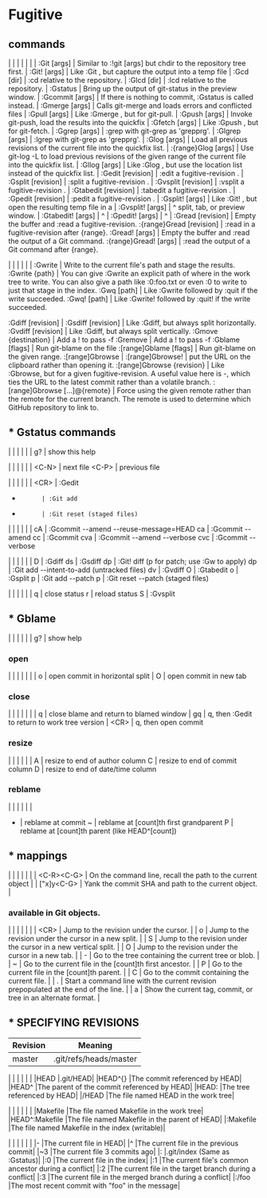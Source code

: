 # Fugitive

## commands


|                      |                      |
|                      |                      |
| :Git [args]          | Similar to :!git [args] but chdir to the repository tree first.
| :Git! [args]         | Like :Git , but capture the output into a temp file
| :Gcd [dir]           | :cd relative to the repository.
| :Glcd [dir]          | :lcd relative to the repository.
| :Gstatus             | Bring up the output of git-status in the preview window.
| :Gcommit [args]      | If there is nothing to commit, :Gstatus is called instead.
| :Gmerge [args]       | Calls git-merge and loads errors and conflicted files
| :Gpull [args]        | Like                  :Gmerge   , but for git-pull.
| :Gpush [args]        | Invoke git-push, load the results into the quickfix
| :Gfetch [args]       | Like                  :Gpush    , but for git-fetch.
| :Ggrep [args]        | :grep     with git-grep as 'grepprg'.
| :Glgrep [args]       | :lgrep    with git-grep as 'grepprg'.
| :Glog [args]         | Load all previous revisions of the current file into the quickfix list.
| :{range}Glog [args]  | Use git-log -L to load previous revisions of the given range of the current file into the quickfix list.
| :Gllog [args]        | Like                  :Glog     , but use the location list instead of the quickfix list.
| :Gedit [revision]    | :edit     a  fugitive-revision  .
| :Gsplit [revision]   | :split    a  fugitive-revision  .
| :Gvsplit [revision]  | :vsplit   a  fugitive-revision  .
| :Gtabedit [revision] | :tabedit  a  fugitive-revision  .
| :Gpedit [revision]   | :pedit    a  fugitive-revision  .
| :Gsplit! [args]      | Like                  :Git!     , but open the resulting temp file in a
| :Gvsplit! [args]     | ^ split, tab, or preview window.
| :Gtabedit! [args]    | ^
| :Gpedit! [args]      | ^
| :Gread [revision]    | Empty the buffer and :read a fugitive-revision.
:{range}Gread [revision]       | :read in a fugitive-revision after {range}.
:Gread! [args]                 | Empty the buffer and :read the output of a Git command.
:{range}Gread! [args]          | :read the output of a Git command after {range}.

| | |
| | |
:Gwrite                        | Write to the current file's path and stage the results.
:Gwrite {path}                 | You can give :Gwrite an explicit path of where in the work tree to write.  You can also give a path like :0:foo.txt or even :0 to write to just that stage in the index.
:Gwq [path]                    | Like :Gwrite followed by :quit if the write succeeded.
:Gwq! [path]                   | Like :Gwrite! followed by :quit! if the write succeeded.

:Gdiff [revision]              |
:Gsdiff [revision]             | Like :Gdiff, but always split horizontally.
:Gvdiff [revision]             | Like :Gdiff, but always split vertically.
:Gmove {destination}           | Add a ! to pass -f
:Gremove                       | Add a ! to pass -f
:Gblame [flags]                | Run git-blame on the file
:[range]Gblame [flags]         | Run git-blame on the given range.
:[range]Gbrowse                |
:[range]Gbrowse!               | put the URL on the clipboard rather than opening it.
:[range]Gbrowse {revision}     | Like :Gbrowse, but for a given fugitive-revision.  A useful value here is -, which ties the URL to the latest commit rather than a volatile branch.
:[range]Gbrowse [...]@{remote} | Force using the given remote rather than the remote for the current branch.  The remote is used to determine which GitHub repository to link to.

## * Gstatus commands

|  |  |
|  |  |
g?          | show this help

|  |  |
|  |  |
&lt;C-N&gt; | next file
&lt;C-P>    | previous file

|  |  |
|  |  |
&lt;CR>     | :Gedit
-           | :Git add
-           | :Git reset (staged files)

|  |  |
|  |  |
cA          | :Gcommit --amend --reuse-message=HEAD
ca          | :Gcommit --amend
cc          | :Gcommit
cva         | :Gcommit --amend --verbose
cvc         | :Gcommit --verbose

|  |  |
|  |  |
D           | :Gdiff
ds          | :Gsdiff
dp          | :Git! diff (p for patch; use :Gw to apply)
dp          | :Git add --intent-to-add (untracked files)
dv          | :Gvdiff
O           | :Gtabedit
o           | :Gsplit
p           | :Git add --patch
p           | :Git reset --patch (staged files)

|  |  |
|  |  |
q           | close status
r           | reload status
S           | :Gvsplit

## * Gblame

| | |
| | |
g? |  show help

### open

|   |  |
|   |  |
| o | open commit in horizontal split
| O | open commit in new tab

### close

|         |  |
|         |  |
| q       | close blame and return to blamed window
| gq      | q, then :Gedit to return to work tree version
| &lt;CR> | q, then open commit

### resize

| | |
| | |
A  |  resize to end of author column
C  |  resize to end of commit column
D  |  resize to end of date/time column

### reblame

|  |  |
|  |  |
- | reblame at commit
~ | reblame at [count]th first grandparent
P | reblame at [count]th parent (like HEAD^[count])

## * mappings

| | |
| | |
|  &lt;C-R&gt;&lt;C-G&gt;  | On the command line, recall the path to the current object |
| ["x]y&lt;C-G>  |             Yank the commit SHA and path to the current object. |

### available in Git objects.

|         |                                                                                      |
|         |                                                                                      |
| &lt;CR> | Jump to the revision under the cursor.                                               |
| o       | Jump to the revision under the cursor in a new split.                                |
| S       | Jump to the revision under the cursor in a new vertical split.                       |
| O       | Jump to the revision under the cursor in a new tab.                                  |
| -       | Go to the tree containing the current tree or blob.                                  |
| ~       | Go to the current file in the [count]th first                      ancestor.         |
| P       | Go to the current file in the [count]th parent.                                      |
| C       | Go to the commit containing the current file.                                        |
| .       | Start a command line with the current revision  prepopulated at the end of the line. |
| a       | Show the current tag, commit, or tree in an alternate                        format. |

## * SPECIFYING REVISIONS

|Revision       |Meaning |
| --- | --- |
|master         |.git/refs/heads/master|

| | |
| | |
|HEAD           |.git/HEAD|
|HEAD^{}        |The commit referenced by HEAD|
|HEAD^          |The parent of the commit referenced by HEAD|
|HEAD:          |The tree referenced by HEAD|
|/HEAD          |The file named HEAD in the work tree|

| | |
| | |
|Makefile       |The file named Makefile in the work tree|
|HEAD^:Makefile |The file named Makefile in the parent of HEAD|
|:Makefile      |The file named Makefile in the index (writable)|

| | |
| | |
|-              |The current file in HEAD|
|^              |The current file in the previous commit|
|~3             |The current file 3 commits ago|
|:              |.git/index (Same as :Gstatus)|
|:0             |The current file in the index|
|:1             |The current file's common ancestor during a conflict|
|:2             |The current file in the target branch during a conflict|
|:3             |The current file in the merged branch during a conflict|
|:/foo          |The most recent commit with "foo" in the message|
